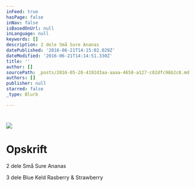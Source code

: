 ```yaml
---
inFeed: true
hasPage: false
inNav: false
isBasedOnUrl: null
inLanguage: null
keywords: []
description: 2 dele Små Sure Ananas
datePublished: '2016-06-21T14:15:02.029Z'
dateModified: '2016-06-21T14:14:51.330Z'
title: ''
author: []
sourcePath: _posts/2016-05-28-4192d3aa-aaaa-4658-a127-c82dfc96b2c8.md
authors: []
publisher: null
starred: false
_type: Blurb

---
```

# ![](https://the-grid-user-content.s3-us-west-2.amazonaws.com/9e363528-0403-474b-bc22-96e0387f4610.jpg)

# Opskrift

2 dele Små Sure Ananas

3 dele Blue Keld Rasberry & Strawberry